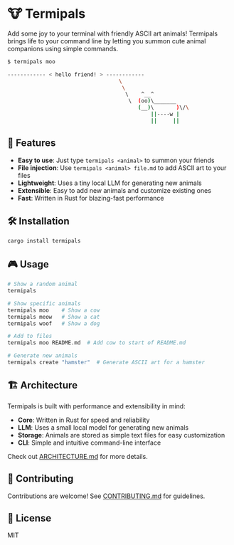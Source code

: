 # 🐮 Termipals

Add some joy to your terminal with friendly ASCII art animals! Termipals brings life to your command line by letting you summon cute animal companions using simple commands.

```bash
$ termipals moo

------------ < hello friend! > ------------
                                   \
                                    \
                                     \    ^__^
                                      \  (oo)\_______
                                         (__)\       )\/\
                                             ||----w |
                                             ||     ||
```

## 🚀 Features

- **Easy to use**: Just type `termipals <animal>` to summon your friends
- **File injection**: Use `termipals <animal> file.md` to add ASCII art to your files
- **Lightweight**: Uses a tiny local LLM for generating new animals
- **Extensible**: Easy to add new animals and customize existing ones
- **Fast**: Written in Rust for blazing-fast performance

## 🛠 Installation

```bash
cargo install termipals
```

## 🎮 Usage

```bash
# Show a random animal
termipals

# Show specific animals
termipals moo    # Show a cow
termipals meow   # Show a cat
termipals woof   # Show a dog

# Add to files
termipals moo README.md  # Add cow to start of README.md

# Generate new animals
termipals create "hamster"  # Generate ASCII art for a hamster
```

## 🏗 Architecture

Termipals is built with performance and extensibility in mind:

- **Core**: Written in Rust for speed and reliability
- **LLM**: Uses a small local model for generating new animals
- **Storage**: Animals are stored as simple text files for easy customization
- **CLI**: Simple and intuitive command-line interface

Check out [ARCHITECTURE.md](./docs/ARCHITECTURE.md) for more details.

## 🤝 Contributing

Contributions are welcome! See [CONTRIBUTING.md](./docs/CONTRIBUTING.md) for guidelines.

## 📜 License

MIT